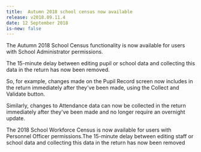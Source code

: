 ```yaml
---
title:  Autumn 2018 school census now available
release: v2018.09.11.4
date: 12 September 2018
is-new: false
---
```


The Autumn 2018 School Census functionality is now available for users with School Administrator permissions.

The 15-minute delay between editing pupil or school data and collecting this data in the return has now been removed.

So, for example, changes made on the Pupil Record screen now includes in the return immediately after they've been made, using the Collect and Validate button.

Similarly, changes to Attendance data can now be collected in the return immediately after they've been made and no longer require an overnight update.

The 2018 School Workforce Census is now available for users with Personnel Officer permissions.The 15-minute delay between editing staff or school data and collecting this data in the return has now been removed
